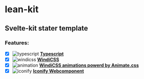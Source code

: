 # lean-kit

## Svelte-kit stater template

### Features:

- [x] ![typescript](https://api.iconify.design/vscode-icons:file-type-typescript-official.svg) **[Typescript](https://www.typescriptlang.org/)**
- [x] ![windicss](https://api.iconify.design/vscode-icons:file-type-windi.svg) **[WindiCSS](https://windicss.org/)**
- [x] ![animation](https://api.iconify.design/line-md:downloading-loop.svg?color=%23fafafa) **[WindiCSS animations powerd by Animate.css](https://windicss.org/plugins/community/animations.html)**
- [x] ![iconify](https://api.iconify.design/line-md:iconify1.svg?color=%23fafafa) **[Iconify Webcomponent](https://docs.iconify.design/iconify-icon/)**
